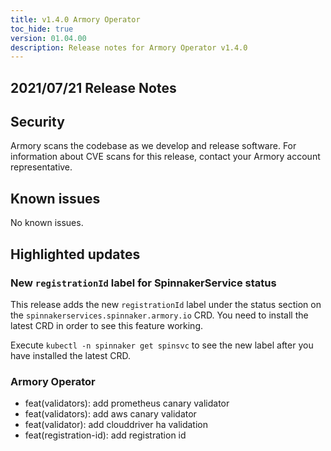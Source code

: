 ```yaml
---
title: v1.4.0 Armory Operator
toc_hide: true
version: 01.04.00
description: Release notes for Armory Operator v1.4.0
---
```


## 2021/07/21 Release Notes

## Security

Armory scans the codebase as we develop and release software. For information about CVE scans for this release, contact your Armory account representative.

## Known issues
No known issues.

## Highlighted updates

### New `registrationId` label for SpinnakerService status
This release adds the new `registrationId` label under the status section on the `spinnakerservices.spinnaker.armory.io` CRD. You need to install the latest CRD in order to see this feature working.

Execute `kubectl -n spinnaker get spinsvc` to see the new label after you have installed the latest CRD.

### Armory Operator

* feat(validators): add prometheus canary validator
* feat(validators): add aws canary validator
* feat(validator): add clouddriver ha validation
* feat(registration-id): add registration id
